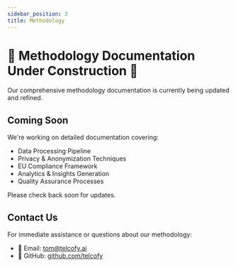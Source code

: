 ```yaml
---
sidebar_position: 3
title: Methodology
---
```


# 🚧 Methodology Documentation Under Construction 🚧

Our comprehensive methodology documentation is currently being updated and refined.

## Coming Soon

We're working on detailed documentation covering:
- Data Processing Pipeline
- Privacy & Anonymization Techniques
- EU Compliance Framework
- Analytics & Insights Generation
- Quality Assurance Processes

Please check back soon for updates.

## Contact Us

For immediate assistance or questions about our methodology:
- 📧 Email: tom@telcofy.ai
- 🐙 GitHub: [github.com/telcofy](https://github.com/telcofy)